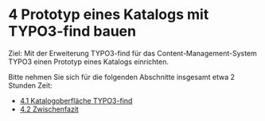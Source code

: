 # 4 Prototyp eines Katalogs mit TYPO3-find bauen

Ziel: Mit der Erweiterung TYPO3-find für das Content-Management-System TYPO3 einen Prototyp eines Katalogs einrichten.

Bitte nehmen Sie sich für die folgenden Abschnitte insgesamt etwa 2 Stunden Zeit:

* [4.1 Katalogoberfläche TYPO3-find](4-1-0-katalogoberflaeche-typo3-find.md)
* [4.2 Zwischenfazit](4-2-0-zwischenfazit.md)
